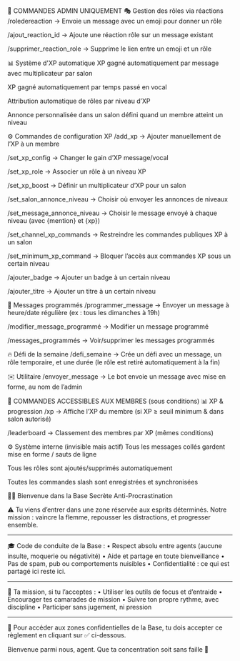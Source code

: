 🔐 COMMANDES ADMIN UNIQUEMENT
🎭 Gestion des rôles via réactions
/roledereaction → Envoie un message avec un emoji pour donner un rôle

/ajout_reaction_id → Ajoute une réaction rôle sur un message existant

/supprimer_reaction_role → Supprime le lien entre un emoji et un rôle

📊 Système d'XP automatique
XP gagné automatiquement par message avec multiplicateur par salon

XP gagné automatiquement par temps passé en vocal

Attribution automatique de rôles par niveau d’XP

Annonce personnalisée dans un salon défini quand un membre atteint un niveau

⚙️ Commandes de configuration XP
/add_xp → Ajouter manuellement de l’XP à un membre

/set_xp_config → Changer le gain d’XP message/vocal

/set_xp_role → Associer un rôle à un niveau XP

/set_xp_boost → Définir un multiplicateur d’XP pour un salon

/set_salon_annonce_niveau → Choisir où envoyer les annonces de niveaux

/set_message_annonce_niveau → Choisir le message envoyé à chaque niveau (avec {mention} et {xp})

/set_channel_xp_commands → Restreindre les commandes publiques XP à un salon

/set_minimum_xp_command → Bloquer l’accès aux commandes XP sous un certain niveau

/ajouter_badge → Ajouter un badge à un certain niveau

/ajouter_titre → Ajouter un titre à un certain niveau

📅 Messages programmés
/programmer_message → Envoyer un message à heure/date régulière (ex : tous les dimanches à 19h)

/modifier_message_programmé → Modifier un message programmé

/messages_programmés → Voir/supprimer les messages programmés

🔥 Défi de la semaine
/defi_semaine → Crée un défi avec un message, un rôle temporaire, et une durée (le rôle est retiré automatiquement à la fin)

✉️ Utilitaire
/envoyer_message → Le bot envoie un message avec mise en forme, au nom de l’admin

👥 COMMANDES ACCESSIBLES AUX MEMBRES (sous conditions)
📊 XP & progression
/xp → Affiche l’XP du membre (si XP ≥ seuil minimum & dans salon autorisé)

/leaderboard → Classement des membres par XP (mêmes conditions)

⚙️ Système interne (invisible mais actif)
Tous les messages collés gardent mise en forme / sauts de ligne

Tous les rôles sont ajoutés/supprimés automatiquement

Toutes les commandes slash sont enregistrées et synchronisées







🕵️‍♂️ Bienvenue dans la Base Secrète Anti-Procrastination

⚠️ Tu viens d’entrer dans une zone réservée aux esprits déterminés.
Notre mission : vaincre la flemme, repousser les distractions, et progresser ensemble.

---

🎓 Code de conduite de la Base :
• Respect absolu entre agents (aucune insulte, moquerie ou négativité)
• Aide et partage en toute bienveillance
• Pas de spam, pub ou comportements nuisibles
• Confidentialité : ce qui est partagé ici reste ici.

---

🧠 Ta mission, si tu l’acceptes :
• Utiliser les outils de focus et d’entraide
• Encourager tes camarades de mission
• Suivre ton propre rythme, avec discipline
• Participer sans jugement, ni pression

---

🔐 Pour accéder aux zones confidentielles de la Base,
tu dois accepter ce règlement en cliquant sur ✅ ci-dessous.

Bienvenue parmi nous, agent. Que ta concentration soit sans faille 🫡